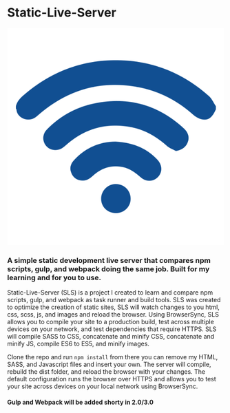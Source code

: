 # Static-Live-Server

<img src="src/assets/img/wifi.png" alt="wifi" style="width: 150px display:inline-block"/>

### A simple static development live server that compares npm scripts, gulp, and webpack doing the same job. Built for my learning and for you to use.

Static-Live-Server (SLS) is a project I created to learn and compare npm scripts, gulp, and webpack as task runner and build tools. SLS was created to optimize the creation of static sites, SLS will watch changes to you html, css, scss, js, and images and reload the browser. Using BrowserSync, SLS allows you to compile your site to a production build, test across multiple devices on your network, and test dependencies that require HTTPS. SLS will compile SASS to CSS, concatenate and minify CSS, concatenate and minify JS, compile ES6 to ES5, and minify images.

Clone the repo and run ```npm install``` from there you can remove my HTML, SASS, and Javascript files and insert your own. The server will compile, rebuild the dist folder, and reload the browser with your changes. The default configuration runs the browser over HTTPS and allows you to test your site across devices on your local network using BrowserSync.

#### Gulp and Webpack will be added shorty in 2.0/3.0